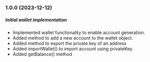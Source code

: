 ### 1.0.0 (2023-12-12)

##### Initial wallet implementation

- Implemented wallet functionality to enable account generation.
- Added method to add a new account to the wallet object.
- Added method to export the private key of an address
- Added importWallet() to import account using privateKey.
- Added getBalance() method